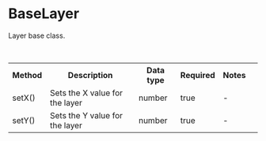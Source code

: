 # BaseLayer

Layer base class.

<br>

<table>
    <tr>
        <th>Method</th>
        <th>Description</th>
        <th>Data type</th>
        <th>Required</th>
        <th>Notes<th>
    </tr>
    <tr>
        <td>setX()</td>
        <td>Sets the X value for the layer</td>
        <td>number</td>
        <td>true</td>
        <td>-</td>
    </tr>
    <tr>
        <td>setY()</td>
        <td>Sets the Y value for the layer</td>
        <td>number</td>
        <td>true</td>
        <td>-</td>
    </tr>
</table>

<br>
